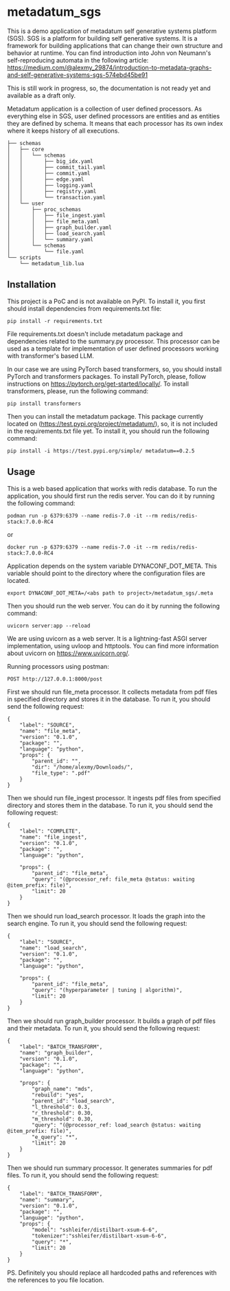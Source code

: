 # metadatum_sgs

This is a demo application of metadatum self generative systems platform (SGS). SGS is a platform for building self generative systems. It is  a framework for building applications that can change their own structure and behavior at runtime. 
You can find introduction into John von Neumann's self-reproducing automata in the following article: 
https://medium.com/@alexmy_29874/introduction-to-metadata-graphs-and-self-generative-systems-sgs-574ebd45be91

This is still work in progress, so, the documentation is not ready yet and available as a draft only.

Metadatum application is a collection of user defined processors. As everything else in SGS, user defined processors are entities and as entities they are defined by schema. It means that each processor has its own index where it keeps history of all executions.

```
├── schemas
│   ├── core
│   │   └── schemas
│   │       ├── big_idx.yaml
│   │       ├── commit_tail.yaml
│   │       ├── commit.yaml
│   │       ├── edge.yaml
│   │       ├── logging.yaml
│   │       ├── registry.yaml
│   │       └── transaction.yaml
│   └── user
│       ├── proc_schemas
│       │   ├── file_ingest.yaml
│       │   ├── file_meta.yaml
│       │   ├── graph_builder.yaml
│       │   ├── load_search.yaml
│       │   └── summary.yaml
│       └── schemas
│           └── file.yaml
└── scripts
    └── metadatum_lib.lua
```

## Installation

This project is a PoC and is not available on PyPI. To install it, you first should install dependencies from requirements.txt file:

```
pip install -r requirements.txt
```

File requirements.txt doesn't include metadatum package and dependencies related to the summary.py processor. This processor can be used as a template for implementation of user defined processors working with transformer's based LLM. 

In our case we are using PyTorch based transformers, so, you should install PyTorch and transformers packages. To install PyTorch, please, follow instructions on https://pytorch.org/get-started/locally/. To install transformers, please, run the following command:

```
pip install transformers
```

Then you can install the metadatum package. This package currently located on (https://test.pypi.org/project/metadatum/), so, it is not included in the requirements.txt file yet. To install it, you should run the following command:

```
pip install -i https://test.pypi.org/simple/ metadatum==0.2.5
```

## Usage

This is a web based application that works with redis database. To run the application, you should first run the redis server. You can do it by running the following command:

```
podman run -p 6379:6379 --name redis-7.0 -it --rm redis/redis-stack:7.0.0-RC4
```

or

```
docker run -p 6379:6379 --name redis-7.0 -it --rm redis/redis-stack:7.0.0-RC4
```

Application depends on the system variable DYNACONF_DOT_META. This variable should point to the directory where the configuration files are located. 

```
export DYNACONF_DOT_META=/<abs path to project>/metadatum_sgs/.meta
```

Then you should run the web server. You can do it by running the following command:

```
uvicorn server:app --reload
```

We are using uvicorn as a web server. It is a lightning-fast ASGI server implementation, using uvloop and httptools. You can find more information about uvicorn on https://www.uvicorn.org/.

Running processors using postman:

```
POST http://127.0.0.1:8000/post
```

First we should run file_meta processor. It collects metadata from pdf files in specified directory and stores it in the database. To run it, you should send the following request:

```
{
    "label": "SOURCE",
    "name": "file_meta",
    "version": "0.1.0",
    "package": "",
    "language": "python",
    "props": {
        "parent_id": "",
        "dir": "/home/alexmy/Downloads/",
        "file_type": ".pdf"
    }
}
```

Then we should run file_ingest processor. It ingests pdf files from specified directory and stores them in the database. To run it, you should send the following request:

```
{
    "label": "COMPLETE",
    "name": "file_ingest",
    "version": "0.1.0",
    "package": "",
    "language": "python",
    
    "props": {
        "parent_id": "file_meta",
        "query": "(@processor_ref: file_meta @status: waiting @item_prefix: file)",
        "limit": 20
    }
}
```

Then we should run load_search processor. It loads the graph into the search engine. To run it, you should send the following request:

```
{
    "label": "SOURCE",
    "name": "load_search",
    "version": "0.1.0",
    "package": "",
    "language": "python",
    
    "props": {
        "parent_id": "file_meta",
        "query": "(hyperparameter | tuning | algorithm)",
        "limit": 20
    }
}
```

Then we should run graph_builder processor. It builds a graph of pdf files and their metadata. To run it, you should send the following request:

```
{
    "label": "BATCH_TRANSFORM",
    "name": "graph_builder",
    "version": "0.1.0",
    "package": "",
    "language": "python",
    
    "props": {
        "graph_name": "mds",
        "rebuild": "yes",
        "parent_id": "load_search",
        "l_threshold": 0.3,
        "r_threshold": 0.30,
        "m_threshold": 0.30,
        "query": "(@processor_ref: load_search @status: waiting @item_prefix: file)",
        "e_query": "*",
        "limit": 20
    }
}
```

Then we should run summary processor. It generates summaries for pdf files. To run it, you should send the following request:

```
{
    "label": "BATCH_TRANSFORM",
    "name": "summary",
    "version": "0.1.0",
    "package": "",
    "language": "python",    
    "props": {
        "model": "sshleifer/distilbart-xsum-6-6",
        "tokenizer":"sshleifer/distilbart-xsum-6-6",
        "query": "*",
        "limit": 20
    }
}
```

PS. Definitely you should replace all hardcoded paths and references with the references to you file location.
